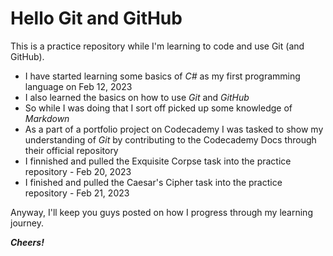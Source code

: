# Hello Git and GitHub

This is a practice repository while I'm learning to code and use Git (and GitHub).

* I have started learning some basics of _C#_ as my first programming language on Feb 12, 2023
* I also learned the basics on how to use _Git_ and _GitHub_
* So while I was doing that I sort off picked up some knowledge of _Markdown_
* As a part of a portfolio project on Codecademy I was tasked to show my understanding of _Git_ by contributing to the Codecademy Docs through their official repository
* I finnished and pulled the Exquisite Corpse task into the practice repository - Feb 20, 2023
* I finished and pulled the Caesar's Cipher task into the practice repository - Feb 21, 2023

Anyway, I'll keep you guys posted on how I progress through my learning journey.

***Cheers!***
